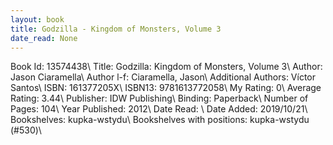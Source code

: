 ```yaml
---
layout: book
title: Godzilla - Kingdom of Monsters, Volume 3
date_read: None
---
```


Book Id: 13574438\ 
Title: Godzilla: Kingdom of Monsters, Volume 3\ 
Author: Jason Ciaramella\ 
Author l-f: Ciaramella, Jason\ 
Additional Authors: Víctor Santos\ 
ISBN: 161377205X\ 
ISBN13: 9781613772058\ 
My Rating: 0\ 
Average Rating: 3.44\ 
Publisher: IDW Publishing\ 
Binding: Paperback\ 
Number of Pages: 104\ 
Year Published: 2012\ 
Date Read: \ 
Date Added: 2019/10/21\ 
Bookshelves: kupka-wstydu\ 
Bookshelves with positions: kupka-wstydu (#530)\ 

